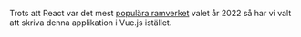 Trots att React var det mest [populära ramverket](https://survey.stackoverflow.co/2022/#most-loved-dreaded-and-wanted-webframe-want) valet år 2022 så har vi valt att skriva denna applikation i Vue.js istället. 